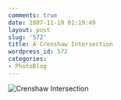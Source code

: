```yaml
---
comments: true
date: 2007-11-19 01:19:49
layout: post
slug: '572'
title: A Crenshaw Intersection
wordpress_id: 572
categories:
- PhotoBlog
---
```


![Crenshaw Intersection](http://ryanfitzer.com/main/wp-content/uploads/2007/11/creshaw-intersec.jpg)
